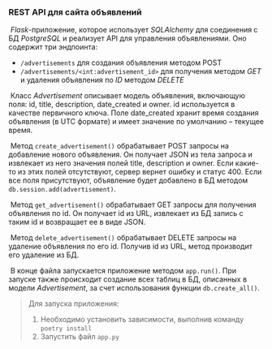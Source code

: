 ### REST API для сайта объявлений

&nbsp;*Flask*-приложение, которое использует *SQLAlchemy* для соединения с БД *PostgreSQL* и реализует API для управления объявлениями. Оно содержит три эндпоинта:
- `/advertisements` для создания объявления методом POST
- `/advertisements/<int:advertisement_id>` для получения методом *GET* и удаления объявления по *ID* методом *DELETE*


&nbsp;Класс *Advertisement* описывает модель объявления, включающую поля: id, title, description, date_created и owner. id используется в качестве первичного ключа. Поле date_created хранит время создания объявления (в UTC формате) и имеет значение по умолчанию – текущее время.

&nbsp;Метод `create_advertisement()` обрабатывает POST запросы на добавление нового объявления. Он получает JSON из тела запроса и извлекает из него значения полей title, description и owner. Если какие-то из этих полей отсутствуют, сервер вернет ошибку и статус 400. Если все поля присутствуют, объявление будет добавлено в БД методом `db.session.add(advertisement)`.

&nbsp;Метод `get_advertisement()` обрабатывает GET запросы для получения объявления по id. Он получает id из URL, извлекает из БД запись с таким id и возвращает ее в виде JSON.

&nbsp;Метод `delete_advertisement()` обрабатывает DELETE запросы на удаление объявления по его id. Получив id из URL, метод производит его удаление из БД.

&nbsp;В конце файла запускается приложение методом `app.run()`. При запуске также происходит создание всех таблиц в БД, описанных в модели *Advertisement*, за счет использования функции `db.create_all()`.

>Для запуска приложения:
>1) Необходимо установить зависимости, выполнив команду `poetry install`
>2) Запустить файл `app.py`